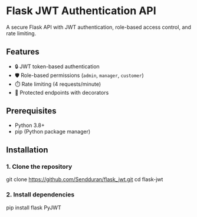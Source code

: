 # Flask JWT Authentication API

A secure Flask API with JWT authentication, role-based access control, and rate limiting.

## Features
- 🔒 JWT token-based authentication
- 🛡️ Role-based permissions (`admin`, `manager`, `customer`)
- ⏱️ Rate limiting (4 requests/minute)
- 🚀 Protected endpoints with decorators

## Prerequisites
- Python 3.8+
- pip (Python package manager)

## Installation

### 1. Clone the repository

git clone https://github.com/Sendduran/flask_jwt.git
cd flask-jwt

### 2. Install dependencies
pip install flask PyJWT
